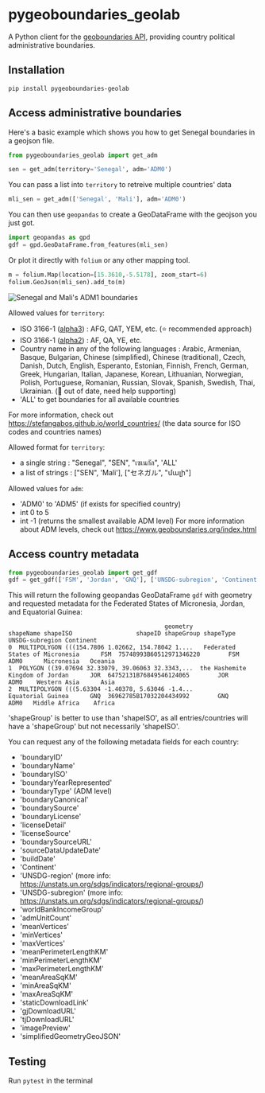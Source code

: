 # pygeoboundaries_geolab
A Python client for the [geoboundaries API](https://www.geoboundaries.org/api.html), providing country political administrative boundaries.

## Installation

`pip install pygeoboundaries-geolab`

## Access administrative boundaries

Here's a basic example which shows you how to get Senegal boundaries in a geojson file.

```python
from pygeoboundaries_geolab import get_adm

sen = get_adm(territory='Senegal', adm='ADM0')
```

You can pass a list into ```territory``` to retreive multiple countries' data

```python
mli_sen = get_adm(['Senegal', 'Mali'], adm='ADM0')
```

You can then use ```geopandas``` to create a GeoDataFrame with the geojson you just got.

```python
import geopandas as gpd
gdf = gpd.GeoDataFrame.from_features(mli_sen)
```

Or plot it directly with ```folium``` or any other mapping tool.

```python
m = folium.Map(location=[15.3610,-5.5178], zoom_start=6)
folium.GeoJson(mli_sen).add_to(m)
```

![Senegal and Mali's ADM1 boundaries](https://i.ibb.co/hmyY5V6/mali-sen.png)

Allowed values for ```territory```: 
* ISO 3166-1 ([alpha3](https://en.wikipedia.org/wiki/ISO_3166-1_alpha-3)) : AFG, QAT, YEM, etc. (⭐️ recommended approach)
* ISO 3166-1 ([alpha2](https://en.wikipedia.org/wiki/ISO_3166-1_alpha-2)) : AF, QA, YE, etc.
* Country name in any of the following languages : Arabic, Armenian, Basque, Bulgarian, Chinese (simplified), Chinese (traditional), Czech, Danish, Dutch, English, Esperanto, Estonian, Finnish, French, German, Greek, Hungarian, Italian, Japanese, Korean, Lithuanian, Norwegian, Polish, Portuguese, Romanian, Russian, Slovak, Spanish, Swedish, Thai, Ukrainian. (🙋 out of date, need help supporting)
* 'ALL' to get boundaries for all available countries

For more information, check out https://stefangabos.github.io/world_countries/ (the data source for ISO codes and countries names)
    
Allowed format for ```territory```:
* a single string : "Senegal", "SEN", "เซเนกัล", 'ALL'
* a list of strings : ["SEN", 'Mali'], ["セネガル", "մալի"]

Allowed values for ```adm```:
* 'ADM0' to 'ADM5' (if exists for specified country)
* int 0 to 5
* int -1 (returns the smallest available ADM level)
For more information about ADM levels, check out https://www.geoboundaries.org/index.html

## Access country metadata

```python
from pygeoboundaries_geolab import get_gdf
gdf = get_gdf(['FSM', 'Jordan', 'GNQ'], ['UNSDG-subregion', 'Continent'])
```

This will return the following geopandas GeoDataFrame `gdf` with geometry and requested metadata for the Federated States of Micronesia, Jordan, and Equatorial Guinea:

```
                                            geometry                        shapeName shapeISO                  shapeID shapeGroup shapeType UNSDG-subregion Continent
0  MULTIPOLYGON (((154.7806 1.02662, 154.78042 1....   Federated States of Micronesia      FSM  75748993B60512971346220        FSM      ADM0      Micronesia   Oceania
1  POLYGON ((39.07694 32.33079, 39.06063 32.3343,...  the Hashemite Kingdom of Jordan      JOR  64752131B76849546124065        JOR      ADM0    Western Asia      Asia
2  MULTIPOLYGON (((5.63304 -1.40378, 5.63046 -1.4...                Equatorial Guinea      GNQ  36962785B17032204434992        GNQ      ADM0   Middle Africa    Africa
```

'shapeGroup' is better to use than 'shapeISO', as all entries/countries will have a 'shapeGroup' but not necessarily 'shapeISO'.

You can request any of the following metadata fields for each country:
- 'boundaryID'
- 'boundaryName'
- 'boundaryISO'
- 'boundaryYearRepresented'
- 'boundaryType' (ADM level)
- 'boundaryCanonical'
- 'boundarySource'
- 'boundaryLicense'
- 'licenseDetail'
- 'licenseSource'
- 'boundarySourceURL'
- 'sourceDataUpdateDate'
- 'buildDate'
- 'Continent'
- 'UNSDG-region' (more info: https://unstats.un.org/sdgs/indicators/regional-groups/)
- 'UNSDG-subregion' (more info: https://unstats.un.org/sdgs/indicators/regional-groups/)
- 'worldBankIncomeGroup'
- 'admUnitCount'
- 'meanVertices'
- 'minVertices'
- 'maxVertices'
- 'meanPerimeterLengthKM'
- 'minPerimeterLengthKM'
- 'maxPerimeterLengthKM'
- 'meanAreaSqKM'
- 'minAreaSqKM'
- 'maxAreaSqKM'
- 'staticDownloadLink'
- 'gjDownloadURL'
- 'tjDownloadURL'
- 'imagePreview'
- 'simplifiedGeometryGeoJSON'

## Testing

Run `pytest` in the terminal
